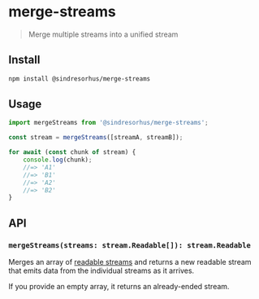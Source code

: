 # merge-streams

> Merge multiple streams into a unified stream

## Install

```sh
npm install @sindresorhus/merge-streams
```

## Usage

```js
import mergeStreams from '@sindresorhus/merge-streams';

const stream = mergeStreams([streamA, streamB]);

for await (const chunk of stream) {
	console.log(chunk);
	//=> 'A1'
	//=> 'B1'
	//=> 'A2'
	//=> 'B2'
}
```

## API

### `mergeStreams(streams: stream.Readable[]): stream.Readable`

Merges an array of [readable streams](https://nodejs.org/api/stream.html#readable-streams) and returns a new readable
stream that emits data from the individual streams as it arrives.

If you provide an empty array, it returns an already-ended stream.
